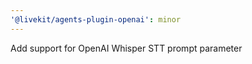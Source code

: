 ```yaml
---
'@livekit/agents-plugin-openai': minor
---
```


Add support for OpenAI Whisper STT prompt parameter
